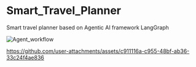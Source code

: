 # Smart_Travel_Planner
Smart travel planner based on Agentic AI framework LangGraph


![Agent_workflow](https://github.com/user-attachments/assets/a3a2f537-2d8e-408f-82f7-39e27687a486)


https://github.com/user-attachments/assets/c911116a-c955-48bf-ab36-33c24f4ae836





